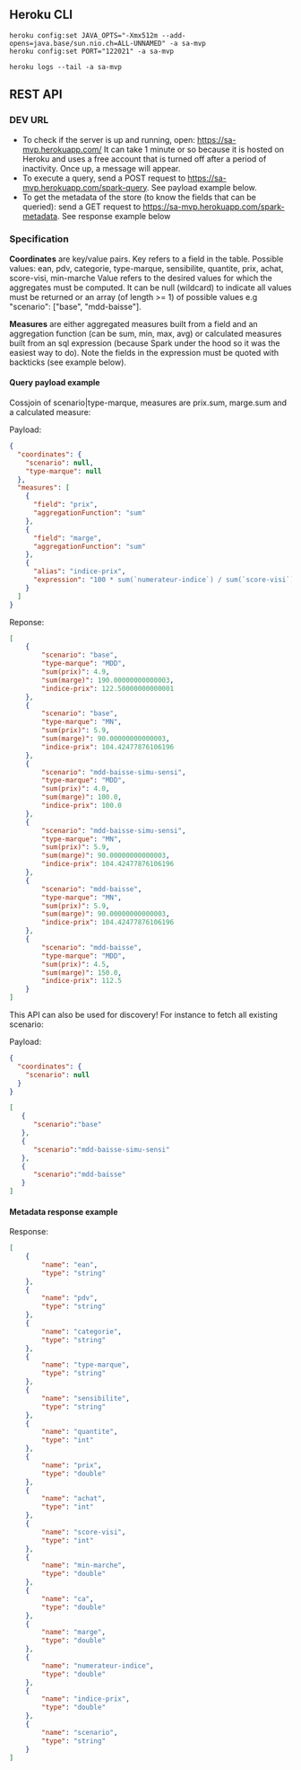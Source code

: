 ## Heroku CLI

```
heroku config:set JAVA_OPTS="-Xmx512m --add-opens=java.base/sun.nio.ch=ALL-UNNAMED" -a sa-mvp
heroku config:set PORT="122021" -a sa-mvp

heroku logs --tail -a sa-mvp
```

## REST API

### DEV URL
- To check if the server is up and running, open: https://sa-mvp.herokuapp.com/ It can take 1 minute or so because it is hosted on Heroku and uses a free account that is turned off after a period of inactivity. Once up, a message will appear. 
- To execute a query, send a POST request to https://sa-mvp.herokuapp.com/spark-query. See payload example below. 
- To get the metadata of the store (to know the fields that can be queried): send a GET request to https://sa-mvp.herokuapp.com/spark-metadata. See response example below

### Specification

**Coordinates** are key/value pairs. 
Key refers to a field in the table. Possible values: ean, pdv, categorie, type-marque, sensibilite, quantite, prix, achat, score-visi, min-marche Value refers to the desired values for which the aggregates must be computed. It can be null (wildcard) to indicate all values must be returned or an array (of length >= 1) of possible values e.g "scenario": ["base", "mdd-baisse"].

**Measures** are either aggregated measures built from a field and an aggregation function (can be sum, min, max, avg) or calculated measures built from an sql expression (because Spark under the hood so it was the easiest way to do). Note the fields in the expression must be quoted with backticks (see example below).

#### Query payload example

Cossjoin of scenario|type-marque, measures are prix.sum, marge.sum and a calculated measure:

Payload:

```json
{
  "coordinates": {
    "scenario": null,
    "type-marque": null
  },
  "measures": [
    {
      "field": "prix",
      "aggregationFunction": "sum"
    },
    {
      "field": "marge",
      "aggregationFunction": "sum"
    },
    {
      "alias": "indice-prix",
      "expression": "100 * sum(`numerateur-indice`) / sum(`score-visi`)"
    }
  ]
}
```
Reponse:
```json
[
    {
        "scenario": "base",
        "type-marque": "MDD",
        "sum(prix)": 4.9,
        "sum(marge)": 190.00000000000003,
        "indice-prix": 122.50000000000001
    },
    {
        "scenario": "base",
        "type-marque": "MN",
        "sum(prix)": 5.9,
        "sum(marge)": 90.00000000000003,
        "indice-prix": 104.42477876106196
    },
    {
        "scenario": "mdd-baisse-simu-sensi",
        "type-marque": "MDD",
        "sum(prix)": 4.0,
        "sum(marge)": 100.0,
        "indice-prix": 100.0
    },
    {
        "scenario": "mdd-baisse-simu-sensi",
        "type-marque": "MN",
        "sum(prix)": 5.9,
        "sum(marge)": 90.00000000000003,
        "indice-prix": 104.42477876106196
    },
    {
        "scenario": "mdd-baisse",
        "type-marque": "MN",
        "sum(prix)": 5.9,
        "sum(marge)": 90.00000000000003,
        "indice-prix": 104.42477876106196
    },
    {
        "scenario": "mdd-baisse",
        "type-marque": "MDD",
        "sum(prix)": 4.5,
        "sum(marge)": 150.0,
        "indice-prix": 112.5
    }
]
```

This API can also be used for discovery! For instance to fetch all existing scenario:

Payload:
```json
{
  "coordinates": {
    "scenario": null
  }
}
```

```json
[
   {
      "scenario":"base"
   },
   {
      "scenario":"mdd-baisse-simu-sensi"
   },
   {
      "scenario":"mdd-baisse"
   }
]
```

#### Metadata response example

Response:
```json
[
    {
        "name": "ean",
        "type": "string"
    },
    {
        "name": "pdv",
        "type": "string"
    },
    {
        "name": "categorie",
        "type": "string"
    },
    {
        "name": "type-marque",
        "type": "string"
    },
    {
        "name": "sensibilite",
        "type": "string"
    },
    {
        "name": "quantite",
        "type": "int"
    },
    {
        "name": "prix",
        "type": "double"
    },
    {
        "name": "achat",
        "type": "int"
    },
    {
        "name": "score-visi",
        "type": "int"
    },
    {
        "name": "min-marche",
        "type": "double"
    },
    {
        "name": "ca",
        "type": "double"
    },
    {
        "name": "marge",
        "type": "double"
    },
    {
        "name": "numerateur-indice",
        "type": "double"
    },
    {
        "name": "indice-prix",
        "type": "double"
    },
    {
        "name": "scenario",
        "type": "string"
    }
]
```

